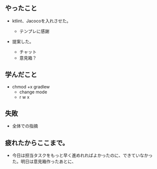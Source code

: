 ## やったこと

* ktlint、Jacocoを入れさせた。
  * テンプレに感謝

* 提案した。
  * チャット
  * 意見箱？

## 学んだこと

* chmod +x gradlew
  * change mode
  * r w x

## 失敗

* 全体での指摘

## 疲れたからここまで。

* 今日は担当タスクをもっと早く進めれればよかったのに、できていなかった。明日は意見箱作ったあとに、
